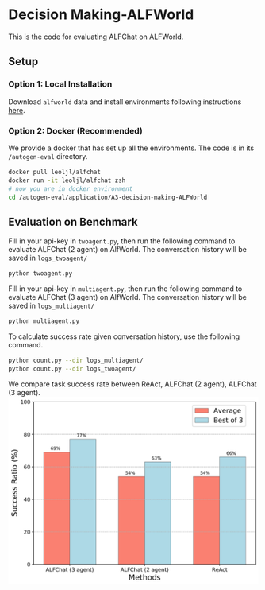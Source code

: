 # Decision Making-ALFWorld
This is the code for evaluating ALFChat on ALFWorld.

## Setup
### Option 1: Local Installation
Download `alfworld` data and install environments following instructions [here](https://github.com/alfworld/alfworld).

### Option 2: Docker (Recommended)
We provide a docker that has set up all the environments. The code is in its `/autogen-eval` directory.

```bash
docker pull leoljl/alfchat
docker run -it leoljl/alfchat zsh
# now you are in docker environment
cd /autogen-eval/application/A3-decision-making-ALFWorld
```

## Evaluation on Benchmark

Fill in your api-key in `twoagent.py`, then run the following command to evaluate ALFChat (2 agent) on AlfWorld. The conversation history will be saved in `logs_twoagent/`

```bash
python twoagent.py
```
Fill in your api-key in `multiagent.py`, then run the following command to evaluate ALFChat (3 agent) on AlfWorld. The conversation history will be saved in `logs_multiagent/`

```bash
python multiagent.py
```

To calculate success rate given conversation history, use the following command.

```bash
python count.py --dir logs_multiagent/
python count.py --dir logs_twoagent/
```
We compare task success rate between ReAct, ALFChat (2 agent), ALFChat (3 agent).
![](results.jpg)
